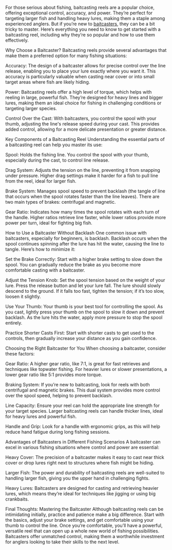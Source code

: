 For those serious about fishing, baitcasting reels are a popular choice, offering exceptional control, accuracy, and power. They’re perfect for targeting larger fish and handling heavy lures, making them a staple among experienced anglers. But if you’re new to <a href="https://www.jandh.com/catalog/reels/baitcasting-reels">baitcasters</a>, they can be a bit tricky to master. Here’s everything you need to know to get started with a baitcasting reel, including why they’re so popular and how to use them effectively.

Why Choose a Baitcaster?
Baitcasting reels provide several advantages that make them a preferred option for many fishing situations:

Accuracy: The design of a baitcaster allows for precise control over the line release, enabling you to place your lure exactly where you want it. This accuracy is particularly valuable when casting near cover or into small target areas where fish are likely hiding.

Power: Baitcasting reels offer a high level of torque, which helps with reeling in large, powerful fish. They’re designed for heavy lines and bigger lures, making them an ideal choice for fishing in challenging conditions or targeting larger species.

Control Over the Cast: With baitcasters, you control the spool with your thumb, adjusting the line's release speed during your cast. This provides added control, allowing for a more delicate presentation or greater distance.

Key Components of a Baitcasting Reel
Understanding the essential parts of a baitcasting reel can help you master its use:

Spool: Holds the fishing line. You control the spool with your thumb, especially during the cast, to control line release.

Drag System: Adjusts the tension on the line, preventing it from snapping under pressure. Higher drag settings make it harder for a fish to pull line from the reel, ideal for larger fish.

Brake System: Manages spool speed to prevent backlash (the tangle of line that occurs when the spool rotates faster than the line leaves). There are two main types of brakes: centrifugal and magnetic.

Gear Ratio: Indicates how many times the spool rotates with each turn of the handle. Higher ratios retrieve line faster, while lower ratios provide more power per turn, ideal for fighting big fish.

How to Use a Baitcaster Without Backlash
One common issue with baitcasters, especially for beginners, is backlash. Backlash occurs when the spool continues spinning after the lure has hit the water, causing the line to tangle. Here’s how to minimize it:

Set the Brake Correctly: Start with a higher brake setting to slow down the spool. You can gradually reduce the brake as you become more comfortable casting with a baitcaster.

Adjust the Tension Knob: Set the spool tension based on the weight of your lure. Press the release button and let your lure fall. The lure should slowly descend to the ground. If it falls too fast, tighten the tension; if it’s too slow, loosen it slightly.

Use Your Thumb: Your thumb is your best tool for controlling the spool. As you cast, lightly press your thumb on the spool to slow it down and prevent backlash. As the lure hits the water, apply more pressure to stop the spool entirely.

Practice Shorter Casts First: Start with shorter casts to get used to the controls, then gradually increase your distance as you gain confidence.

Choosing the Right Baitcaster for You
When choosing a baitcaster, consider these factors:

Gear Ratio: A higher gear ratio, like 7:1, is great for fast retrieves and techniques like topwater fishing. For heavier lures or slower presentations, a lower gear ratio like 5:1 provides more torque.

Braking System: If you’re new to baitcasting, look for reels with both centrifugal and magnetic brakes. This dual system provides more control over the spool speed, helping to prevent backlash.

Line Capacity: Ensure your reel can hold the appropriate line strength for your target species. Larger baitcasting reels can handle thicker lines, ideal for heavy lures and powerful fish.

Handle and Grip: Look for a handle with ergonomic grips, as this will help reduce hand fatigue during long fishing sessions.

Advantages of Baitcasters in Different Fishing Scenarios
A baitcaster can excel in various fishing situations where control and power are essential:

Heavy Cover: The precision of a baitcaster makes it easy to cast near thick cover or drop lures right next to structures where fish might be hiding.

Larger Fish: The power and durability of baitcasting reels are well-suited to handling larger fish, giving you the upper hand in challenging fights.

Heavy Lures: Baitcasters are designed for casting and retrieving heavier lures, which means they’re ideal for techniques like jigging or using big crankbaits.

Final Thoughts: Mastering the Baitcaster
Although baitcasting reels can be intimidating initially, practice and patience make a big difference. Start with the basics, adjust your brake settings, and get comfortable using your thumb to control the line. Once you’re comfortable, you’ll have a powerful, versatile reel that can open up a whole new world of fishing possibilities. Baitcasters offer unmatched control, making them a worthwhile investment for anglers looking to take their skills to the next level.
